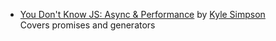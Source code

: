 - [You Don't Know JS: Async & Performance](http://shop.oreilly.com/product/0636920033752.do) by [Kyle Simpson](https://twitter.com/getify)<br />Covers promises and generators
